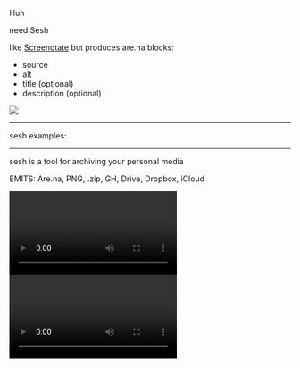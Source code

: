 Huh

need Sesh

like [Screenotate](https://screenotate.com) but produces are.na blocks:

- source
- alt
- title (optional)
- description (optional)

![](https://twitter.com/FabiusMercurius/status/1387473177303916544)

-----

sesh examples:

---

sesh is a tool for archiving your personal media

EMITS: Are.na, PNG, .zip, GH, Drive, Dropbox, iCloud


![](../assets/videos/assembling-stop-motion-compressed.mp4)
![](../assets/videos/unboxing-stop-motion-compressed-trimmed.mp4)